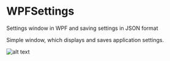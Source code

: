 # WPFSettings
Settings window in WPF and saving settings in JSON format

Simple window, which displays and saves application settings.

![alt text](https://raw.githubusercontent.com/cuferD/WPFSettings/blob/master/View.PNG)
